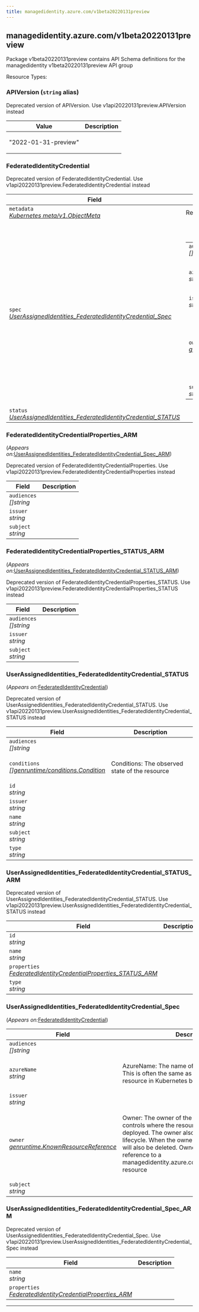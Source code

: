 ```yaml
---
title: managedidentity.azure.com/v1beta20220131preview
---
```

<h2 id="managedidentity.azure.com/v1beta20220131preview">managedidentity.azure.com/v1beta20220131preview</h2>
<div>
<p>Package v1beta20220131preview contains API Schema definitions for the managedidentity v1beta20220131preview API group</p>
</div>
Resource Types:
<ul></ul>
<h3 id="managedidentity.azure.com/v1beta20220131preview.APIVersion">APIVersion
(<code>string</code> alias)</h3>
<div>
<p>Deprecated version of APIVersion. Use v1api20220131preview.APIVersion instead</p>
</div>
<table>
<thead>
<tr>
<th>Value</th>
<th>Description</th>
</tr>
</thead>
<tbody><tr><td><p>&#34;2022-01-31-preview&#34;</p></td>
<td></td>
</tr></tbody>
</table>
<h3 id="managedidentity.azure.com/v1beta20220131preview.FederatedIdentityCredential">FederatedIdentityCredential
</h3>
<div>
<p>Deprecated version of FederatedIdentityCredential. Use v1api20220131preview.FederatedIdentityCredential instead</p>
</div>
<table>
<thead>
<tr>
<th>Field</th>
<th>Description</th>
</tr>
</thead>
<tbody>
<tr>
<td>
<code>metadata</code><br/>
<em>
<a href="https://v1-18.docs.kubernetes.io/docs/reference/generated/kubernetes-api/v1.18/#objectmeta-v1-meta">
Kubernetes meta/v1.ObjectMeta
</a>
</em>
</td>
<td>
Refer to the Kubernetes API documentation for the fields of the
<code>metadata</code> field.
</td>
</tr>
<tr>
<td>
<code>spec</code><br/>
<em>
<a href="#managedidentity.azure.com/v1beta20220131preview.UserAssignedIdentities_FederatedIdentityCredential_Spec">
UserAssignedIdentities_FederatedIdentityCredential_Spec
</a>
</em>
</td>
<td>
<br/>
<br/>
<table>
<tr>
<td>
<code>audiences</code><br/>
<em>
[]string
</em>
</td>
<td>
</td>
</tr>
<tr>
<td>
<code>azureName</code><br/>
<em>
string
</em>
</td>
<td>
<p>AzureName: The name of the resource in Azure. This is often the same as the name of the resource in Kubernetes but it
doesn&rsquo;t have to be.</p>
</td>
</tr>
<tr>
<td>
<code>issuer</code><br/>
<em>
string
</em>
</td>
<td>
</td>
</tr>
<tr>
<td>
<code>owner</code><br/>
<em>
<a href="https://pkg.go.dev/github.com/Azure/azure-service-operator/v2/pkg/genruntime#KnownResourceReference">
genruntime.KnownResourceReference
</a>
</em>
</td>
<td>
<p>Owner: The owner of the resource. The owner controls where the resource goes when it is deployed. The owner also
controls the resources lifecycle. When the owner is deleted the resource will also be deleted. Owner is expected to be a
reference to a managedidentity.azure.com/UserAssignedIdentity resource</p>
</td>
</tr>
<tr>
<td>
<code>subject</code><br/>
<em>
string
</em>
</td>
<td>
</td>
</tr>
</table>
</td>
</tr>
<tr>
<td>
<code>status</code><br/>
<em>
<a href="#managedidentity.azure.com/v1beta20220131preview.UserAssignedIdentities_FederatedIdentityCredential_STATUS">
UserAssignedIdentities_FederatedIdentityCredential_STATUS
</a>
</em>
</td>
<td>
</td>
</tr>
</tbody>
</table>
<h3 id="managedidentity.azure.com/v1beta20220131preview.FederatedIdentityCredentialProperties_ARM">FederatedIdentityCredentialProperties_ARM
</h3>
<p>
(<em>Appears on:</em><a href="#managedidentity.azure.com/v1beta20220131preview.UserAssignedIdentities_FederatedIdentityCredential_Spec_ARM">UserAssignedIdentities_FederatedIdentityCredential_Spec_ARM</a>)
</p>
<div>
<p>Deprecated version of FederatedIdentityCredentialProperties. Use v1api20220131preview.FederatedIdentityCredentialProperties instead</p>
</div>
<table>
<thead>
<tr>
<th>Field</th>
<th>Description</th>
</tr>
</thead>
<tbody>
<tr>
<td>
<code>audiences</code><br/>
<em>
[]string
</em>
</td>
<td>
</td>
</tr>
<tr>
<td>
<code>issuer</code><br/>
<em>
string
</em>
</td>
<td>
</td>
</tr>
<tr>
<td>
<code>subject</code><br/>
<em>
string
</em>
</td>
<td>
</td>
</tr>
</tbody>
</table>
<h3 id="managedidentity.azure.com/v1beta20220131preview.FederatedIdentityCredentialProperties_STATUS_ARM">FederatedIdentityCredentialProperties_STATUS_ARM
</h3>
<p>
(<em>Appears on:</em><a href="#managedidentity.azure.com/v1beta20220131preview.UserAssignedIdentities_FederatedIdentityCredential_STATUS_ARM">UserAssignedIdentities_FederatedIdentityCredential_STATUS_ARM</a>)
</p>
<div>
<p>Deprecated version of FederatedIdentityCredentialProperties_STATUS. Use v1api20220131preview.FederatedIdentityCredentialProperties_STATUS instead</p>
</div>
<table>
<thead>
<tr>
<th>Field</th>
<th>Description</th>
</tr>
</thead>
<tbody>
<tr>
<td>
<code>audiences</code><br/>
<em>
[]string
</em>
</td>
<td>
</td>
</tr>
<tr>
<td>
<code>issuer</code><br/>
<em>
string
</em>
</td>
<td>
</td>
</tr>
<tr>
<td>
<code>subject</code><br/>
<em>
string
</em>
</td>
<td>
</td>
</tr>
</tbody>
</table>
<h3 id="managedidentity.azure.com/v1beta20220131preview.UserAssignedIdentities_FederatedIdentityCredential_STATUS">UserAssignedIdentities_FederatedIdentityCredential_STATUS
</h3>
<p>
(<em>Appears on:</em><a href="#managedidentity.azure.com/v1beta20220131preview.FederatedIdentityCredential">FederatedIdentityCredential</a>)
</p>
<div>
<p>Deprecated version of UserAssignedIdentities_FederatedIdentityCredential_STATUS. Use v1api20220131preview.UserAssignedIdentities_FederatedIdentityCredential_STATUS instead</p>
</div>
<table>
<thead>
<tr>
<th>Field</th>
<th>Description</th>
</tr>
</thead>
<tbody>
<tr>
<td>
<code>audiences</code><br/>
<em>
[]string
</em>
</td>
<td>
</td>
</tr>
<tr>
<td>
<code>conditions</code><br/>
<em>
<a href="https://pkg.go.dev/github.com/Azure/azure-service-operator/v2/pkg/genruntime#Condition">
[]genruntime/conditions.Condition
</a>
</em>
</td>
<td>
<p>Conditions: The observed state of the resource</p>
</td>
</tr>
<tr>
<td>
<code>id</code><br/>
<em>
string
</em>
</td>
<td>
</td>
</tr>
<tr>
<td>
<code>issuer</code><br/>
<em>
string
</em>
</td>
<td>
</td>
</tr>
<tr>
<td>
<code>name</code><br/>
<em>
string
</em>
</td>
<td>
</td>
</tr>
<tr>
<td>
<code>subject</code><br/>
<em>
string
</em>
</td>
<td>
</td>
</tr>
<tr>
<td>
<code>type</code><br/>
<em>
string
</em>
</td>
<td>
</td>
</tr>
</tbody>
</table>
<h3 id="managedidentity.azure.com/v1beta20220131preview.UserAssignedIdentities_FederatedIdentityCredential_STATUS_ARM">UserAssignedIdentities_FederatedIdentityCredential_STATUS_ARM
</h3>
<div>
<p>Deprecated version of UserAssignedIdentities_FederatedIdentityCredential_STATUS. Use v1api20220131preview.UserAssignedIdentities_FederatedIdentityCredential_STATUS instead</p>
</div>
<table>
<thead>
<tr>
<th>Field</th>
<th>Description</th>
</tr>
</thead>
<tbody>
<tr>
<td>
<code>id</code><br/>
<em>
string
</em>
</td>
<td>
</td>
</tr>
<tr>
<td>
<code>name</code><br/>
<em>
string
</em>
</td>
<td>
</td>
</tr>
<tr>
<td>
<code>properties</code><br/>
<em>
<a href="#managedidentity.azure.com/v1beta20220131preview.FederatedIdentityCredentialProperties_STATUS_ARM">
FederatedIdentityCredentialProperties_STATUS_ARM
</a>
</em>
</td>
<td>
</td>
</tr>
<tr>
<td>
<code>type</code><br/>
<em>
string
</em>
</td>
<td>
</td>
</tr>
</tbody>
</table>
<h3 id="managedidentity.azure.com/v1beta20220131preview.UserAssignedIdentities_FederatedIdentityCredential_Spec">UserAssignedIdentities_FederatedIdentityCredential_Spec
</h3>
<p>
(<em>Appears on:</em><a href="#managedidentity.azure.com/v1beta20220131preview.FederatedIdentityCredential">FederatedIdentityCredential</a>)
</p>
<div>
</div>
<table>
<thead>
<tr>
<th>Field</th>
<th>Description</th>
</tr>
</thead>
<tbody>
<tr>
<td>
<code>audiences</code><br/>
<em>
[]string
</em>
</td>
<td>
</td>
</tr>
<tr>
<td>
<code>azureName</code><br/>
<em>
string
</em>
</td>
<td>
<p>AzureName: The name of the resource in Azure. This is often the same as the name of the resource in Kubernetes but it
doesn&rsquo;t have to be.</p>
</td>
</tr>
<tr>
<td>
<code>issuer</code><br/>
<em>
string
</em>
</td>
<td>
</td>
</tr>
<tr>
<td>
<code>owner</code><br/>
<em>
<a href="https://pkg.go.dev/github.com/Azure/azure-service-operator/v2/pkg/genruntime#KnownResourceReference">
genruntime.KnownResourceReference
</a>
</em>
</td>
<td>
<p>Owner: The owner of the resource. The owner controls where the resource goes when it is deployed. The owner also
controls the resources lifecycle. When the owner is deleted the resource will also be deleted. Owner is expected to be a
reference to a managedidentity.azure.com/UserAssignedIdentity resource</p>
</td>
</tr>
<tr>
<td>
<code>subject</code><br/>
<em>
string
</em>
</td>
<td>
</td>
</tr>
</tbody>
</table>
<h3 id="managedidentity.azure.com/v1beta20220131preview.UserAssignedIdentities_FederatedIdentityCredential_Spec_ARM">UserAssignedIdentities_FederatedIdentityCredential_Spec_ARM
</h3>
<div>
<p>Deprecated version of UserAssignedIdentities_FederatedIdentityCredential_Spec. Use v1api20220131preview.UserAssignedIdentities_FederatedIdentityCredential_Spec instead</p>
</div>
<table>
<thead>
<tr>
<th>Field</th>
<th>Description</th>
</tr>
</thead>
<tbody>
<tr>
<td>
<code>name</code><br/>
<em>
string
</em>
</td>
<td>
</td>
</tr>
<tr>
<td>
<code>properties</code><br/>
<em>
<a href="#managedidentity.azure.com/v1beta20220131preview.FederatedIdentityCredentialProperties_ARM">
FederatedIdentityCredentialProperties_ARM
</a>
</em>
</td>
<td>
</td>
</tr>
</tbody>
</table>
<hr/>
